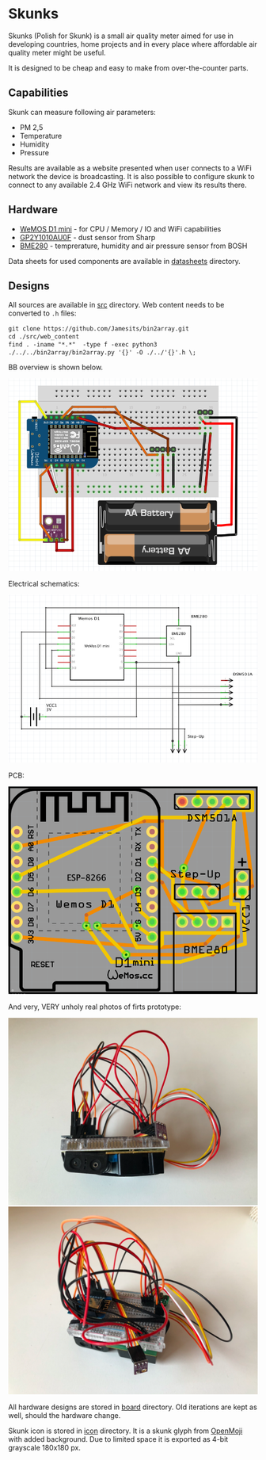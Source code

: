 # Skunks

Skunks (Polish for Skunk) is a small air quality meter aimed for use in developing countries, home projects and in every place where affordable air quality meter might be useful. 

It is designed to be cheap and easy to make from over-the-counter parts.

## Capabilities

Skunk can measure following air parameters:

* PM 2,5
* Temperature
* Humidity
* Pressure

Results are available as a website presented when user connects to a WiFi network the device is broadcasting. It is also possible to configure skunk to connect to any available 2.4 GHz WiFi network and view its results there.

## Hardware

* [WeMOS D1 mini](https://www.wemos.cc/en/latest/d1/d1_mini.html) - for CPU / Memory / IO and WiFi capabilities
* [GP2Y1010AU0F](https://www.sharpsde.com/products/optoelectronic-components/model/GP2Y1010AU0F/) - dust sensor from Sharp
* [BME280](https://www.bosch-sensortec.com/products/environmental-sensors/humidity-sensors-bme280/) - temprerature, humidity and air pressure sensor from BOSH

Data sheets for used components are available in [datasheets](/datasheets) directory.

## Designs

All sources are available in [src](/src) directory. Web content needs to be converted to `.h` files:

```
git clone https://github.com/Jamesits/bin2array.git 
cd ./src/web_content
find . -iname "*.*"  -type f -exec python3 ./../../bin2array/bin2array.py '{}' -O ./../'{}'.h \;
```

BB overview is shown below.

![](docs/prototype_bb_BME280_DSM501.png)

Electrical schematics:

![](docs/prototype_electrical_BME280_DSM501.png)

PCB:

![](docs/prototype_pcb_BME280_DSM501.png)

And very, VERY unholy real photos of firts prototype:

![](docs/prototype_bb_BME280_DSM501_live1.png)
![](docs/prototype_bb_BME280_DSM501_live2.png)

All hardware designs are stored in [board](/board) directory. Old iterations are kept as well, should the hardware change.

Skunk icon is stored in [icon](/icon) directory. It is a skunk glyph from [OpenMoji](https://openmoji.org) with added background. Due to limited space it is exported as 4-bit grayscale 180x180 px.
